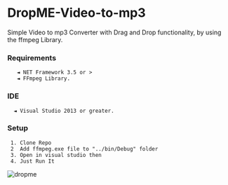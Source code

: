 # DropME-Video-to-mp3
Simple Video to mp3 Converter with Drag and Drop functionality, by using the ffmpeg Library.

### Requirements

       ◄ NET Framework 3.5 or >
       ◄ FFmpeg Library.
       
### IDE

      ◄ Visual Studio 2013 or greater.
      
### Setup 

     1. Clone Repo
     2  Add ffmpeg.exe file to "../bin/Debug" folder
     3. Open in visual studio then
     4. Just Run It

 ![dropme](https://user-images.githubusercontent.com/36864605/121717296-a2d23880-caa6-11eb-96fb-0f3939cf8b13.png)

